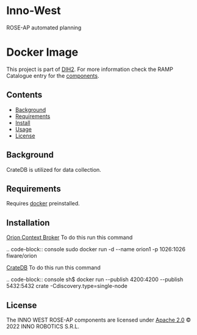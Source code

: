# Inno-West
 ROSE-AP automated planning

# Docker Image
This project is part of [DIH2](http://www.dih-squared.eu/). For more information check the RAMP Catalogue entry for the [components](https://github.com/xxx).
 ## Contents

-   [Background](#background)
-   [Requirements](#requirements)
-   [Install](#install)
-   [Usage](#usage)
-   [License](#license)

## Background

CrateDB is utilized for data collection.

## Requirements

Requires [docker](https://github.com/docker) preinstalled.

## Installation

[Orion Context Broker](https://github.com/telefonicaid/fiware-orion/tree/master/docker)
To do this run this command

.. code-block:: console
sudo docker run -d --name orion1 -p 1026:1026 fiware/orion

[CrateDB](https://github.com/crate/crate)
To do this run this command

.. code-block:: console
sh$ docker run --publish 4200:4200 --publish 5432:5432 crate -Cdiscovery.type=single-node

## License
The INNO WEST ROSE-AP components are licensed under [Apache 2.0](/LICENSE) © 2022 INNO ROBOTICS S.R.L.
